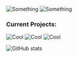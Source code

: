 ![Something](https://placehold.co/800x100@3x/darkslateblue/mistyrose?text=dustin4242)
![Something](https://placehold.co/800x100@3x/darkslategray/mistyrose?text=Just+a+dude+who+programs+for+fun.&font=lora)
<h3>Current Projects:</h3>

![Cool](https://placehold.co/800x70@3x/crimson/mistyrose?text=Dale+(Custom+Line+Editor))  ![Cool](https://placehold.co/800x70@3x/forestgreen/mistyrose?text=Dash+(Custom+Unix+Shell)) ![Cool](https://placehold.co/800x70@3x/royalblue/mistyrose?text=Winter+(Custom+Programming+Language))

![GitHub stats](https://github-readme-stats.vercel.app/api?username=dustin4242&show_icons=true&theme=transparent&layout=compact)

